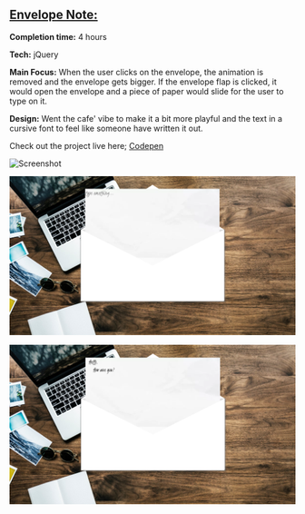 ## [Envelope Note:](https://codepen.io/kgrim/pen/LMoLbY?editors=0100)

**Completion time:** 4 hours

**Tech:** jQuery

**Main Focus:**
When the user clicks on the envelope, the animation is removed and the envelope gets bigger. If the envelope flap is clicked, it would open the envelope and a piece of paper would slide for the user to type on it.

**Design:**
Went the cafe' vibe to make it a bit more playful and the text in a cursive font to feel like someone have written it out.

Check out the project live here; [Codepen](https://codepen.io/kgrim/pen/LMoLbY?editors=0100)

![Screenshot](screenshots/screenshot1.png)

![Screenshot](screenshots/screenshot2.png)

![Screenshot](screenshots/screenshot3.png)
